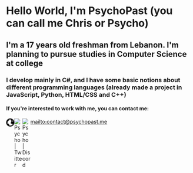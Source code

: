 # Hello World, I'm PsychoPast (you can call me Chris or Psycho)
## I'm a 17 years old freshman from Lebanon. I'm planning to pursue studies in Computer Science at college
### I develop mainly in C#, and I have some basic notions about different programming languages (already made a project in JavaScript, Python, HTML/CSS and C++)
#### If you're interested to work with me, you can contact me:
[<img align="left" alt="itssyfe.github.io" width="22px" src="https://raw.githubusercontent.com/iconic/open-iconic/master/svg/globe.svg" />][website]
[<img align="left" alt="Psycho | Twitter" width="22px" src="https://cdn.jsdelivr.net/npm/simple-icons@v3/icons/twitter.svg" />][twitter]
[<img align="left" alt="Psycho | Discord" width="22px" src="https://cdn.jsdelivr.net/npm/simple-icons@v3/icons/discord.svg" />][discord]
<mailto:contact@psychopast.me>

[twitter]: https://twitter.com/PsychoPastt
[discord]: https://dsc.bio/8765
[website]: https://psychopast.tk

